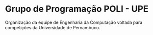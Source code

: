 # Grupo de Programação POLI - UPE
Organização da equipe de Engenharia da Computação voltada para competições da Universidade de Pernambuco.



